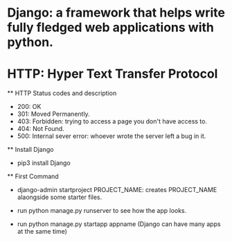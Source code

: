 # Django: a framework that helps write fully fledged web applications with python.

# HTTP: Hyper Text Transfer Protocol

\*\* HTTP Status codes and description

- 200: OK
- 301: Moved Permanently.
- 403: Forbidden: trying to access a page you don't have access to.
- 404: Not Found.
- 500: Internal sever error: whoever wrote the server left a bug in it.

\*\* Install Django

- pip3 install Django

\*\* First Command

- django-admin startproject PROJECT_NAME: creates PROJECT_NAME alaongside some starter files.

- run python manage.py runserver to see how the app looks.
- run python manage.py startapp appname (Django can have many apps at the same time)
